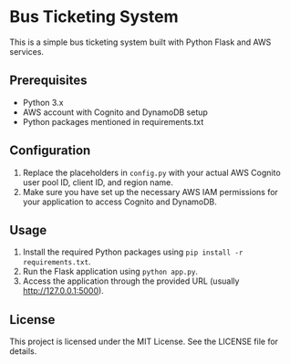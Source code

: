 # Bus Ticketing System

This is a simple bus ticketing system built with Python Flask and AWS services.

## Prerequisites

- Python 3.x
- AWS account with Cognito and DynamoDB setup
- Python packages mentioned in requirements.txt

## Configuration

1. Replace the placeholders in `config.py` with your actual AWS Cognito user pool ID, client ID, and region name.
2. Make sure you have set up the necessary AWS IAM permissions for your application to access Cognito and DynamoDB.

## Usage

1. Install the required Python packages using `pip install -r requirements.txt`.
2. Run the Flask application using `python app.py`.
3. Access the application through the provided URL (usually http://127.0.0.1:5000).

## License

This project is licensed under the MIT License. See the LICENSE file for details.
